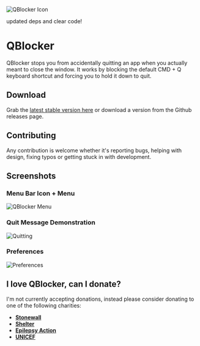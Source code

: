 ![QBlocker Icon](https://raw.githubusercontent.com/steve228uk/QBlocker/master/Assets/qblocker-icons/github.png)

updated deps and clear code!

# QBlocker

QBlocker stops you from accidentally quitting an app when you actually meant to close the window. It works by blocking the default CMD + Q keyboard shortcut and forcing you to hold it down to quit.

## Download

Grab the [latest stable version here](https://dl.devmate.com/uk.co.wearecocoon.QBlocker/QBlocker.dmg) or download a version from the Github releases page.

## Contributing

Any contribution is welcome whether it's reporting bugs, helping with design, fixing typos or getting stuck in with development.

## Screenshots

### Menu Bar Icon + Menu

![QBlocker Menu](http://i.imgur.com/DqbWTXN.png)

### Quit Message Demonstration

![Quitting](http://i.imgur.com/GDRx911.png)

### Preferences

![Preferences](https://raw.githubusercontent.com/steve228uk/QBlocker/master/Assets/screenshots/preferences.png)

## I love QBlocker, can I donate?

I'm not currently accepting donations, instead please consider donating to one of the following charities:

- **[Stonewall](http://www.stonewall.org.uk/support-stonewall)**
- **[Shelter](http://www.shelter.org.uk)**
- **[Epilepsy Action](https://www.epilepsy.org.uk/involved/donations)**
- **[UNICEF](http://www.unicef.org.uk)**
